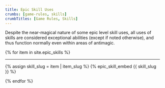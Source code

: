 ```yaml
---
title: Epic Skill Uses
crumbs: [game-rules, skills]
crumbTitles: [Game Rules, Skills]
---
```


Despite the near-magical nature of some epic level skill uses, all uses of skills are considered exceptional abilities (except if noted otherwise), and thus function normally even within areas of antimagic.

{% for item in site.epic_skills %}

* * *

{% assign skill_slug = item | item_slug %}
{% epic_skill_embed {{ skill_slug }} %}

{% endfor %}